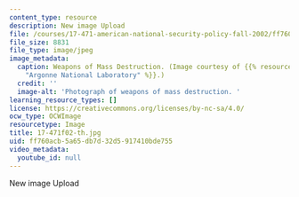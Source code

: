```yaml
---
content_type: resource
description: New image Upload
file: /courses/17-471-american-national-security-policy-fall-2002/ff760acb5a65db7d32d5917410bde755_17-471f02-th.jpg
file_size: 8831
file_type: image/jpeg
image_metadata:
  caption: Weapons of Mass Destruction. (Image courtesy of {{% resource_link "5ef2a34a-d54d-4a9f-8533-68824101a889"
    "Argonne National Laboratory" %}}.)
  credit: ''
  image-alt: 'Photograph of weapons of mass destruction. '
learning_resource_types: []
license: https://creativecommons.org/licenses/by-nc-sa/4.0/
ocw_type: OCWImage
resourcetype: Image
title: 17-471f02-th.jpg
uid: ff760acb-5a65-db7d-32d5-917410bde755
video_metadata:
  youtube_id: null
---
```

New image Upload